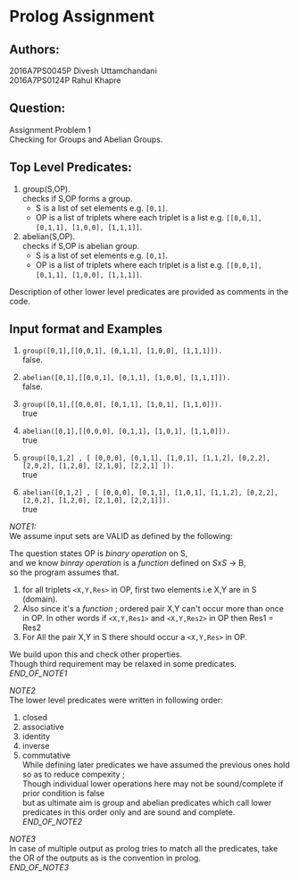 # Prolog Assignment

## Authors:
2016A7PS0045P Divesh Uttamchandani  
2016A7PS0124P Rahul Khapre  

## Question:
Assignment Problem 1  
Checking for Groups and Abelian Groups.  

## Top Level Predicates:
1. group(S,OP).  
    checks if S,OP forms a group.  
    - S is a list of set elements e.g. `[0,1]`.
    - OP is a list of triplets where each triplet is a list e.g. `[[0,0,1], [0,1,1], [1,0,0], [1,1,1]]`.
2. abelian(S,OP).  
    checks if S,OP is abelian group.  
    - S is a list of set elements e.g. `[0,1]`.
    - OP is a list of triplets where each triplet is a list e.g. `[[0,0,1], [0,1,1], [1,0,0], [1,1,1]]`.  
    
Description of other lower level predicates are provided as comments in the code.  


## Input format and Examples
1. `group([0,1],[[0,0,1], [0,1,1], [1,0,0], [1,1,1]]).`  
false.  

2. `abelian([0,1],[[0,0,1], [0,1,1], [1,0,0], [1,1,1]]).`  
false.  

3. `group([0,1],[[0,0,0], [0,1,1], [1,0,1], [1,1,0]]).`  
true  

4. `abelian([0,1],[[0,0,0], [0,1,1], [1,0,1], [1,1,0]]).`  
true  

5. `group([0,1,2] , [ [0,0,0], [0,1,1], [1,0,1], [1,1,2], [0,2,2], [2,0,2], [1,2,0], [2,1,0], [2,2,1] ]).`  
true  

6. `abelian([0,1,2] , [ [0,0,0], [0,1,1], [1,0,1], [1,1,2], [0,2,2], [2,0,2], [1,2,0], [2,1,0], [2,2,1]]).`  
true  

*NOTE1:*   
We assume input sets are VALID as defined by the following:  
  
The question states OP is *binary operation* on S,  
and we know *binray operation* is a *function* defined on *SxS* -> B,  
so the program assumes that.  
1. for all triplets `<X,Y,Res>` in OP, first two elements i.e X,Y
are in S (domain).
2. Also since it's a *function* ; ordered pair X,Y can't
occur more than once in OP.
In other words if `<X,Y,Res1>` and `<X,Y,Res2>` in OP then Res1 = Res2
3. For All the pair X,Y in S there should occur a `<X,Y,Res>` in OP.
  
We build upon this and check other properties.  
Though third requirement may be relaxed in some predicates.  
*END_OF_NOTE1*   
  
*NOTE2*  
The lower level predicates were written in following order:  
1. closed
2. associative
3. identity
4. inverse
5. commutative  
While defining later predicates we have assumed the previous ones hold so as to reduce compexity ;  
Though individual lower operations here may not be sound/complete if prior condition is false  
but as ultimate aim is group and abelian predicates which call lower predicates
 in this order only and are sound and complete.  
*END_OF_NOTE2*  
  
*NOTE3*  
In case of multiple output as prolog tries to match all the predicates,
take the OR of the outputs as is the convention in prolog.  
*END_OF_NOTE3*

